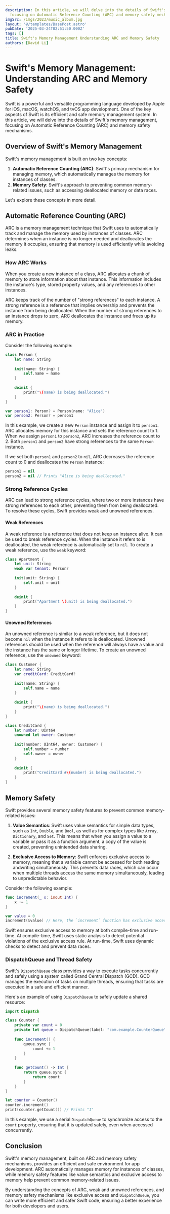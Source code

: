 ```yaml
---
description: In this article, we will delve into the details of Swift's memory management,
  focusing on Automatic Reference Counting (ARC) and memory safety mechanisms
imgSrc: /imgs/2023/music_album.jpg
layout: '@/templates/BasePost.astro'
pubDate: '2025-03-24T02:51:50.000Z'
tags: []
title: Swift's Memory Management Understanding ARC and Memory Safety
authors: [David Li]
---
```


# Swift's Memory Management: Understanding ARC and Memory Safety

Swift is a powerful and versatile programming language developed by Apple for iOS, macOS, watchOS, and tvOS app development. One of the key aspects of Swift is its efficient and safe memory management system. In this article, we will delve into the details of Swift's memory management, focusing on Automatic Reference Counting (ARC) and memory safety mechanisms.

## Overview of Swift's Memory Management

Swift's memory management is built on two key concepts:

1. **Automatic Reference Counting (ARC)**: Swift's primary mechanism for managing memory, which automatically manages the memory for instances of classes.
2. **Memory Safety**: Swift's approach to preventing common memory-related issues, such as accessing deallocated memory or data races.

Let's explore these concepts in more detail.

## Automatic Reference Counting (ARC)

ARC is a memory management technique that Swift uses to automatically track and manage the memory used by instances of classes. ARC determines when an instance is no longer needed and deallocates the memory it occupies, ensuring that memory is used efficiently while avoiding leaks.

### How ARC Works

When you create a new instance of a class, ARC allocates a chunk of memory to store information about that instance. This information includes the instance's type, stored property values, and any references to other instances.

ARC keeps track of the number of "strong references" to each instance. A strong reference is a reference that implies ownership and prevents the instance from being deallocated. When the number of strong references to an instance drops to zero, ARC deallocates the instance and frees up its memory.

### ARC in Practice

Consider the following example:

```swift
class Person {
    let name: String
    
    init(name: String) {
        self.name = name
    }
    
    deinit {
        print("\(name) is being deallocated.")
    }
}

var person1: Person? = Person(name: "Alice")
var person2: Person? = person1
```

In this example, we create a new `Person` instance and assign it to `person1`. ARC allocates memory for this instance and sets the reference count to 1. When we assign `person1` to `person2`, ARC increases the reference count to 2. Both `person1` and `person2` have strong references to the same `Person` instance.

If we set both `person1` and `person2` to `nil`, ARC decreases the reference count to 0 and deallocates the `Person` instance:

```swift
person1 = nil
person2 = nil // Prints "Alice is being deallocated."
```

### Strong Reference Cycles

ARC can lead to strong reference cycles, where two or more instances have strong references to each other, preventing them from being deallocated. To resolve these cycles, Swift provides weak and unowned references.

#### Weak References

A weak reference is a reference that does not keep an instance alive. It can be used to break reference cycles. When the instance it refers to is deallocated, the weak reference is automatically set to `nil`. To create a weak reference, use the `weak` keyword:

```swift
class Apartment {
    let unit: String
    weak var tenant: Person?
    
    init(unit: String) {
        self.unit = unit
    }
    
    deinit {
        print("Apartment \(unit) is being deallocated.")
    }
}
```

#### Unowned References

An unowned reference is similar to a weak reference, but it does not become `nil` when the instance it refers to is deallocated. Unowned references should be used when the reference will always have a value and the instance has the same or longer lifetime. To create an unowned reference, use the `unowned` keyword:

```swift
class Customer {
    let name: String
    var creditCard: CreditCard?
    
    init(name: String) {
        self.name = name
    }
    
    deinit {
        print("\(name) is being deallocated.")
    }
}

class CreditCard {
    let number: UInt64
    unowned let owner: Customer
    
    init(number: UInt64, owner: Customer) {
        self.number = number
        self.owner = owner
    }
    
    deinit {
        print("CreditCard #\(number) is being deallocated.")
    }
}
```

## Memory Safety

Swift provides several memory safety features to prevent common memory-related issues:

1. **Value Semantics**: Swift uses value semantics for simple data types, such as `Int`, `Double`, and `Bool`, as well as for complex types like `Array`, `Dictionary`, and `Set`. This means that when you assign a value to a variable or pass it as a function argument, a copy of the value is created, preventing unintended data sharing.

2. **Exclusive Access to Memory**: Swift enforces exclusive access to memory, meaning that a variable cannot be accessed for both reading andwriting simultaneously. This prevents data races, which can occur when multiple threads access the same memory simultaneously, leading to unpredictable behavior.

Consider the following example:

```swift
func increment(_ x: inout Int) {
    x += 1
}

var value = 0
increment(&value) // Here, the `increment` function has exclusive access to `value`.
```

Swift ensures exclusive access to memory at both compile-time and run-time. At compile-time, Swift uses static analysis to detect potential violations of the exclusive access rule. At run-time, Swift uses dynamic checks to detect and prevent data races.

### DispatchQueue and Thread Safety

Swift's `DispatchQueue` class provides a way to execute tasks concurrently and safely using a system called Grand Central Dispatch (GCD). GCD manages the execution of tasks on multiple threads, ensuring that tasks are executed in a safe and efficient manner.

Here's an example of using `DispatchQueue` to safely update a shared resource:

```swift
import Dispatch

class Counter {
    private var count = 0
    private let queue = DispatchQueue(label: "com.example.CounterQueue")
    
    func increment() {
        queue.sync {
            count += 1
        }
    }
    
    func getCount() -> Int {
        return queue.sync {
            return count
        }
    }
}

let counter = Counter()
counter.increment()
print(counter.getCount()) // Prints "1"
```

In this example, we use a serial `DispatchQueue` to synchronize access to the `count` property, ensuring that it is updated safely, even when accessed concurrently.

## Conclusion

Swift's memory management, built on ARC and memory safety mechanisms, provides an efficient and safe environment for app development. ARC automatically manages memory for instances of classes, while memory safety features like value semantics and exclusive access to memory help prevent common memory-related issues.

By understanding the concepts of ARC, weak and unowned references, and memory safety mechanisms like exclusive access and `DispatchQueue`, you can write more efficient and safer Swift code, ensuring a better experience for both developers and users.